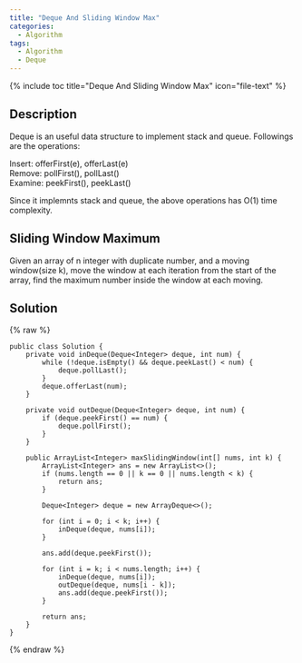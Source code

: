 ```yaml
---
title: "Deque And Sliding Window Max"
categories:
  - Algorithm
tags:
  - Algorithm
  - Deque
---
```


{% include toc title="Deque And Sliding Window Max" icon="file-text" %}

## Description

Deque is an useful data structure to implement stack and queue. Followings are the operations:

Insert: offerFirst(e), offerLast(e)  
Remove: pollFirst(), pollLast()  
Examine: peekFirst(), peekLast()  

Since it implemnts stack and queue, the above operations has O(1) time complexity.

## Sliding Window Maximum

Given an array of n integer with duplicate number, and a moving window(size k), move the window at each iteration from the start of the array, find the maximum number inside the window at each moving.

## Solution

{% raw %}
```liquid
public class Solution {
	private void inDeque(Deque<Integer> deque, int num) {
		while (!deque.isEmpty() && deque.peekLast() < num) {
			deque.pollLast();
		}
		deque.offerLast(num);
	}

	private void outDeque(Deque<Integer> deque, int num) {
		if (deque.peekFirst() == num) {
			deque.pollFirst();
		}
	}

	public ArrayList<Integer> maxSlidingWindow(int[] nums, int k) {
		ArrayList<Integer> ans = new ArrayList<>();
		if (nums.length == 0 || k == 0 || nums.length < k) {
			return ans;
		}

		Deque<Integer> deque = new ArrayDeque<>();

		for (int i = 0; i < k; i++) {
			inDeque(deque, nums[i]);
		}

		ans.add(deque.peekFirst());

		for (int i = k; i < nums.length; i++) {
			inDeque(deque, nums[i]);
			outDeque(deque, nums[i - k]);
			ans.add(deque.peekFirst());
		}

		return ans;
	}
}
```
{% endraw %}
